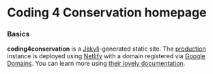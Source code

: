# Coding 4 Conservation homepage

### Basics

**coding4conservation** is a [Jekyll](https://jekyllrb.com/)-generated static site. The [production](https://coding4conservation.org) instance is deployed using [Netlify](http://netlify.com) with a domain registered via [Google Domains](https://domains.google). You can learn more using [their lovely documentation](https://www.netlifycms.org/docs/jekyll/).
